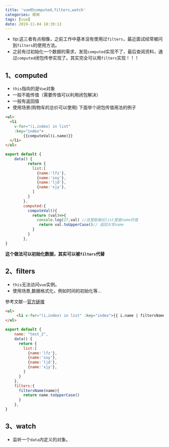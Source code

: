 ```yaml
---
title: 'vue的computed,filters,watch'
categories: 框架
tags: [vue]
date: 2019-11-04 18:39:13
---
```


<meta name="referrer" content="no-referrer" /> 

* tip:这三者有点相像，之前工作中基本没有使用过`filters`，最近面试经常被问到`filters`的使用方法。
* 之前有过初始化一个数据的需求，发现`computed`实现不了，最后查阅资料，通过`computed`闭包传参实现了。其实完全可以用`filters`实现！！！

## 1、computed
* `this`指向的是`Vue`对象  
* 一般不能传值（需要传值可以利用闭包解决）  
* 一般有返回值
* 使用场景(购物车的总价可以使用)
下面举个闭包传值用法的例子

```html
<ul>
  <li 
    v-for="(i,index) in list" 
    :key="index">
        {{computeVal(i.name)}}
  </li>
</ul>
```
```js
export default {
    data() {
          return {
            list:[
              {name:'lfz'},
              {name:'sxy'},
              {name:'ljd'},
              {name:'xjy'},
            ]
          }
        },
        computed:{
          computeVal(){
            return (val)=>{
              console.log(27,val) //这里能输出list里面name的值
               return val.toUpperCase()// 返回大写name
            }
          }
        },
}
```
**这个做法可以初始化数据，其实可以被`filters`代替**


## 2、filters
* `this`无法访问`vue`实例。
* 使用场景,数据格式化，例如时间的初始化等...

参考文献--[官方链接](https://cn.vuejs.org/v2/guide/filters.html)

```html
<ul>
     <li v-for="(i,index) in list" :key="index">{{ i.name | filtersName }}</li>
</ul>
```
 
```js
export default {
    name: "test_2",
    data() {
      return {
        list:[
          {name:'lfz'},
          {name:'sxy'},
          {name:'ljd'},
          {name:'xjy'},
        ]
      }
    },
    filters:{
      filtersName(name){
        return name.toUpperCase()
      }
    },
}
```

## 3、watch
* 监听一个`data`内定义的对象。